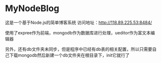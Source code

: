 # MyNodeBlog
这是一个基于Node.js的简单博客系统
访问地址：http://118.89.225.53:8484/

使用了expree作为前端，mongodb作为数据库进行处理，ueditor作为富文本编辑器

另外，还有db文件夹未同步，但是程序中已经有db表的相关配置，所以只需要自己下载mongodb然后新建一个db文件夹在根目录下，init它就行了
